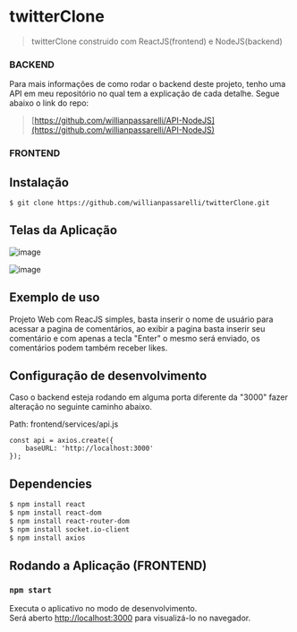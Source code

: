 # twitterClone
> twitterClone construido com ReactJS(frontend) e NodeJS(backend)

### BACKEND
Para mais informações de como rodar o backend deste projeto, tenho uma API em meu repositório no qual tem a explicação de cada detalhe.
Segue abaixo o link do repo:

> [https://github.com/willianpassarelli/API-NodeJS](https://github.com/willianpassarelli/API-NodeJS)

### FRONTEND

## Instalação
```
$ git clone https://github.com/willianpassarelli/twitterClone.git
```

## Telas da Aplicação

![image](https://user-images.githubusercontent.com/26445991/57094103-0e515580-6ce6-11e9-8a10-3429794812ed.png)

![image](https://user-images.githubusercontent.com/26445991/57094047-e06c1100-6ce5-11e9-8003-1ca6710d0d94.png)


## Exemplo de uso

Projeto Web com ReacJS simples, basta inserir o nome de usuário para acessar a pagina de comentários,
ao exibir a pagina basta inserir seu comentário e com apenas a tecla "Enter" o mesmo será enviado, os comentários podem também receber likes.

## Configuração de desenvolvimento

Caso o backend esteja rodando em alguma porta diferente da "3000" fazer alteração no seguinte caminho abaixo. <br>

Path: frontend/services/api.js

```
const api = axios.create({
    baseURL: 'http://localhost:3000'
});
```

## Dependencies

```sh
$ npm install react
$ npm install react-dom
$ npm install react-router-dom
$ npm install socket.io-client
$ npm install axios
```

## Rodando a Aplicação (FRONTEND)

### `npm start`

Executa o aplicativo no modo de desenvolvimento. <br>
Será aberto [http://localhost:3000](http://localhost:3000) para visualizá-lo no navegador.
